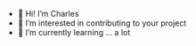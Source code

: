 - 👋  Hi! I’m Charles
- 👀 I’m interested in contributing to your project
- 🌱 I’m currently learning ... a lot


<!---
cfilipiak31/cfilipiak31 is a ✨ special ✨ repository because its `README.md` (this file) appears on your GitHub profile.
You can click the Preview link to take a look at your changes.
--->

